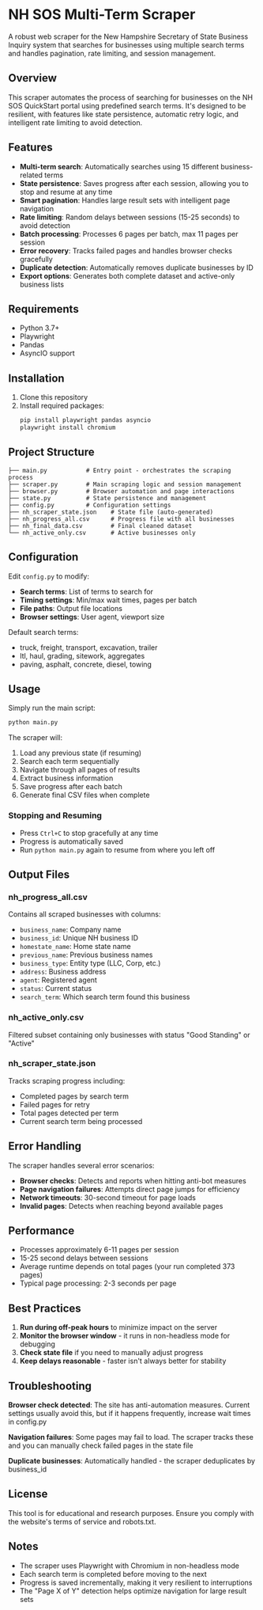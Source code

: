 # NH SOS Multi-Term Scraper

A robust web scraper for the New Hampshire Secretary of State Business Inquiry system that searches for businesses using multiple search terms and handles pagination, rate limiting, and session management.

## Overview

This scraper automates the process of searching for businesses on the NH SOS QuickStart portal using predefined search terms. It's designed to be resilient, with features like state persistence, automatic retry logic, and intelligent rate limiting to avoid detection.

## Features

- **Multi-term search**: Automatically searches using 15 different business-related terms
- **State persistence**: Saves progress after each session, allowing you to stop and resume at any time
- **Smart pagination**: Handles large result sets with intelligent page navigation
- **Rate limiting**: Random delays between sessions (15-25 seconds) to avoid detection
- **Batch processing**: Processes 6 pages per batch, max 11 pages per session
- **Error recovery**: Tracks failed pages and handles browser checks gracefully
- **Duplicate detection**: Automatically removes duplicate businesses by ID
- **Export options**: Generates both complete dataset and active-only business lists

## Requirements

- Python 3.7+
- Playwright
- Pandas
- AsyncIO support

## Installation

1. Clone this repository
2. Install required packages:
   ```bash
   pip install playwright pandas asyncio
   playwright install chromium
   ```

## Project Structure

```
├── main.py           # Entry point - orchestrates the scraping process
├── scraper.py        # Main scraping logic and session management
├── browser.py        # Browser automation and page interactions
├── state.py          # State persistence and management
├── config.py         # Configuration settings
├── nh_scraper_state.json    # State file (auto-generated)
├── nh_progress_all.csv      # Progress file with all businesses
├── nh_final_data.csv        # Final cleaned dataset
└── nh_active_only.csv       # Active businesses only
```

## Configuration

Edit `config.py` to modify:

- **Search terms**: List of terms to search for
- **Timing settings**: Min/max wait times, pages per batch
- **File paths**: Output file locations
- **Browser settings**: User agent, viewport size

Default search terms:
- truck, freight, transport, excavation, trailer
- ltl, haul, grading, sitework, aggregates
- paving, asphalt, concrete, diesel, towing

## Usage

Simply run the main script:

```bash
python main.py
```

The scraper will:
1. Load any previous state (if resuming)
2. Search each term sequentially
3. Navigate through all pages of results
4. Extract business information
5. Save progress after each batch
6. Generate final CSV files when complete

### Stopping and Resuming

- Press `Ctrl+C` to stop gracefully at any time
- Progress is automatically saved
- Run `python main.py` again to resume from where you left off

## Output Files

### nh_progress_all.csv
Contains all scraped businesses with columns:
- `business_name`: Company name
- `business_id`: Unique NH business ID
- `homestate_name`: Home state name
- `previous_name`: Previous business names
- `business_type`: Entity type (LLC, Corp, etc.)
- `address`: Business address
- `agent`: Registered agent
- `status`: Current status
- `search_term`: Which search term found this business

### nh_active_only.csv
Filtered subset containing only businesses with status "Good Standing" or "Active"

### nh_scraper_state.json
Tracks scraping progress including:
- Completed pages by search term
- Failed pages for retry
- Total pages detected per term
- Current search term being processed

## Error Handling

The scraper handles several error scenarios:
- **Browser checks**: Detects and reports when hitting anti-bot measures
- **Page navigation failures**: Attempts direct page jumps for efficiency
- **Network timeouts**: 30-second timeout for page loads
- **Invalid pages**: Detects when reaching beyond available pages

## Performance

- Processes approximately 6-11 pages per session
- 15-25 second delays between sessions
- Average runtime depends on total pages (your run completed 373 pages)
- Typical page processing: 2-3 seconds per page

## Best Practices

1. **Run during off-peak hours** to minimize impact on the server
2. **Monitor the browser window** - it runs in non-headless mode for debugging
3. **Check state file** if you need to manually adjust progress
4. **Keep delays reasonable** - faster isn't always better for stability

## Troubleshooting

**Browser check detected**: The site has anti-automation measures. Current settings usually avoid this, but if it happens frequently, increase wait times in config.py

**Navigation failures**: Some pages may fail to load. The scraper tracks these and you can manually check failed pages in the state file

**Duplicate businesses**: Automatically handled - the scraper deduplicates by business_id

## License

This tool is for educational and research purposes. Ensure you comply with the website's terms of service and robots.txt.

## Notes

- The scraper uses Playwright with Chromium in non-headless mode
- Each search term is completed before moving to the next
- Progress is saved incrementally, making it very resilient to interruptions
- The "Page X of Y" detection helps optimize navigation for large result sets